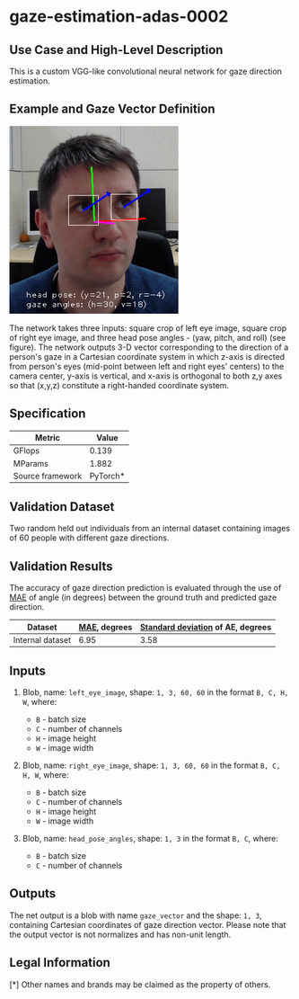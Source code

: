 # gaze-estimation-adas-0002

## Use Case and High-Level Description

This is a custom VGG-like convolutional neural network for gaze direction estimation.

## Example and Gaze Vector Definition

![](./assets/ill_for_gaze.png)

The network takes three inputs: square crop of left eye image, square crop of right eye image, and three head pose angles - (yaw, pitch, and roll) (see figure). The network outputs 3-D vector corresponding to the direction of a person's gaze in a Cartesian coordinate system in which z-axis is directed from person's eyes (mid-point between left and right eyes' centers) to the camera center, y-axis is vertical, and x-axis is orthogonal to both z,y axes so that (x,y,z) constitute a right-handed coordinate system.

## Specification

| Metric                | Value                                       |
|-----------------------|---------------------------------------------|
| GFlops                | 0.139                                       |
| MParams               | 1.882                                       |
| Source framework      | PyTorch\*                                   |

## Validation Dataset

Two random held out individuals from an internal dataset containing images of 60 people with different gaze directions.

## Validation Results

The accuracy of gaze direction prediction is evaluated through the use of [MAE](https://en.wikipedia.org/wiki/Mean_absolute_error) of angle (in degrees) between the ground truth and predicted gaze direction.

| Dataset          | [MAE](https://en.wikipedia.org/wiki/Mean_absolute_error), degrees | [Standard deviation](https://en.wikipedia.org/wiki/Standard_deviation) of AE, degrees |
|------------------|-------------------------------------------------------------------|---------------------------------------------------------------------------------------|
| Internal dataset | 6.95                                                              | 3.58                                                                                  |

## Inputs

1. Blob, name: `left_eye_image`, shape: `1, 3, 60, 60` in the format `B, C, H, W`, where:

    - `B` - batch size
    - `C` - number of channels
    - `H` - image height
    - `W` - image width

2. Blob, name: `right_eye_image`, shape: `1, 3, 60, 60` in the format `B, C, H, W`, where:

    - `B` - batch size
    - `C` - number of channels
    - `H` - image height
    - `W` - image width

3. Blob, name: `head_pose_angles`, shape: `1, 3` in the format `B, C`, where:

   - `B` - batch size
   - `C` - number of channels

## Outputs

The net output is a blob with name `gaze_vector` and the shape: `1, 3`, containing Cartesian coordinates of gaze direction vector. Please note that the output vector is not normalizes and has non-unit length.

## Legal Information
[*] Other names and brands may be claimed as the property of others.
